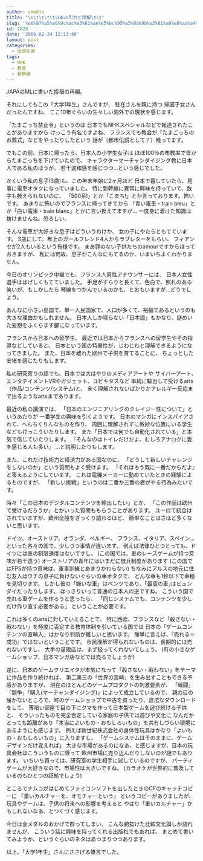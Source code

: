 ```yaml
---
author: ameblo
title: "\n\t\t\t\t日本の引力と誤解\t\t"
slug: '%e6%97%a5%e6%9c%ac%e3%81%ae%e5%bc%95%e5%8a%9b%e3%81%a8%e8%aa%a4%e8%a7%a3'
id: 2828
date: '2006-02-24 12:13:48'
layout: post
categories:
  - 出版企画
tags:
  - NHK
  - 教育
  - 新幹線
---
```


JAPAのMLに書いた投稿の再編。

それにしてもこの「大学1年生」さんですが、 駐在さんを親に持つ 帰国子女さんだったんですね、 ここ10年ぐらいの生々しい海外での現状を感じます。

「たまごっち禁止令」というのは 日本でもNHKスペシャルなどで報道されたことがありますから けっこう有名ですよね、 フランスでも教会が「たまごっちのお葬式」などをやったりしたという 話が（都市伝説として？）残ってます。

でもこの前、日本に帰ったら、日本人の小学生女子は ほぼ100％の布教率で首からたまごっちを下げていたので、 キャラクターマーチャンダイジング教に日本人である私のほうが、 若干違和感を感じつつ…という感じでした。

かくいう私の息子(3歳)も、この年末年始に2ヶ月ほど 日本で暮していたら、見事に電車オタクになっていました。 特に新幹線に異常に興味を持っていて、数字も数えられないのに、 「500系!」とか「こまち!」とか言っております。怖いです。 あまりに怖いのでフランスに帰ってきてから 「青い電車・train bleu」とか「白い電車・train blanc」とかに言い換えてますが… 一度身に着けた知識は抜けませんね。恐ろしい。

そんな電車が大好きな息子はどういうわけか、 女の子にやたらともてています。 3歳にして、年上のガールフレンド4人からラブレターをもらい、 フィアンセが2人もいるという有様です。 まあ罪のない子供たちのamourですからほっておきますが、 私には何故、息子がこんなにもてるのか、いまいちよくわかりません。

今日のオリンピック中継でも、フランス人男性アナウンサーには、 日本人女性選手ははげしくもてていました。 手足がすらりと長くて、色白で、照れのある笑いが、もしかしたら 琴線をつかんでいるのかも、とおもいますが…どうでしょう。

あんなに小さい島国で、単一人民国家で、人口が多くて、裕福であるというのも 大きな理由かもしれません。 日本人しか喋らない「日本語」もかなり、謎めいた妄想をふくらます鍵になっています。

フランスから日本への留学生、 最近では日本からフランスへの留学生やその指導などしていると、 日本という国の特異性が、じわじわと理解できるようになってきました。 また、日本を離れた欧州で子供を育てることに、 ちょっとした安堵を感じたりもします。

私の研究寄りの話でも、日本では大はやりのメディアアートや サイバーアート、エンタテイメントVRやガジェット、ユビキタスなど 単純に輸出して受けるarts（作品/コンテンツ/システム)と、 全く理解されないばかりかアレルギー反応まで出るようなartsまであります。

最近の私の講演では、 「日本のエンジニアリングのクレイジー性について」というあたりが 一番学生の興味を引くようです。 日本のマンガにインスパイアされて、へんちくりんなものを作り、 周囲に理解されずに微妙な位置にいる学生などもけっこういたりします。 また「日本では何でも自動化されている」と本気で信じていたりします。 『そんなのはトイレだけだよ、むしろアナログに愛を感じる人も多い』 …と説明したりもします。

また、これだけ技術力と経済力がある国なのに、 「どうして新しいチャレンジをしないのか」という質問もよく受けます。 『それはもう既に一番だからだよ』と答えるようにしています。 これは電機メーカーに勤めていたときの経験によるものですが、 「新しい挑戦」というのは二番か三番の者がやる行為みたいです。

時々「この日本のデジタルコンテンツを輸出したい」とか、 「この作品は欧州で受けるだろうか」とかいった質問ももらうことがあります。 ユーロで統合はされていますが、欧州全般をざっくり語れるほど、 簡単なことはさほど多くないと思います。

ドイツ、オーストリア、オランダ、ベルギー、 フランス、イタリア、スペイン…といった各々の国で、少しづつ事情が違います。 例えば法律ひとつとっても、ドイツには車の制限速度はないですし、 (この国では、車のレースゲームが持つ意味が若干違う) オーストリアの青年にはいまだに徴兵制度があります (この国ではFPSが持つ意味は、軍事訓練とあまりかわらない) ちなみにアルスの地元に住む友人はウチの息子に負けないぐらいの車オタクで、 どんな車も1秒以下で車種を見切ります。 しかし彼の「嫌いな車」はベンツであり、「最高の車｣はヒュンダイだったりします。 はっきりいって普通の日本人の逆ですね。 こういう国で売れる車ゲームを作ろうと思ったら、 「同じシステムでも、コンテンツを少しだけ作り直す必要がある」 ということが必要です。

これは多くのartsに対していえることで、 特に西欧、フランスなど「殺さない・戦わない」を極度に否定する教育体制を引いている国では 日本の「ゲームコンテンツの直輸入」はかなり判断が難しいと思います。 簡単に言えば、『売れる＝成功』ではないということです。 市民理解が得られないものは、長期的には売れないですし、 大手の量販店は、まず扱ってくれないでしょう。 (町の小さなゲームショップ、日本マンガ店などでは売るでしょうが)

逆に、日本のゲームクリエイタが本気になって「殺さない・戦わない」をテーマに作品を作り続ければ、 第二第三の「世界の宮崎」を生み出すこともできる予感がありますが、 現在のほとんどのゲームプロダクトの刺激要素が、 「戦闘」「競争」「購入(マーチャンダイジング)」によって成立しているので、 親の目の届かないところで、町のゲームショップで中古を買ったり、違法なダウンロードをして、 薄暗い部屋で目の下にクマを作って日本製ゲームを遊び続ける子供と、 そういったものを完全否定している家庭の子供では遊びや文化に なんだかとっても距離があり「本当によいもの・おもしろいもの」を共有しづらい環境にあるようにも感じます。 例えば新世紀株式会社の身体性玩具はかなり「よいもの・おもしろいもの」に入りますし、 「ゲームシステムはそのままに、ゲームデザインだけ変えれば」 大きな市場があるのになあ、と感じますが、日本の玩具会社はこういうものに限って 欧州市場に売り込んだりしないのが謎でもあります。 いちいち買っては、研究室の学生相手に試しているのですが、 パーティゲームが大好きなので、市場性は大きいですね。 (カラオケが世界的に普及しているのもひとつの証拠でしょう)

ところでナムコがはじめてファミコンソフトを出したときのCFのキャッチコピーに 『重いカルチャーを、オモチャーという』 というコピーがありましたが、玩具やゲームは、子供の将来への影響を考えると やはり「重いカルチャー」かもしれないなあ、とつくづく感じます。

今日は金メダルのおかげで酔ってしまい、 こんな腑抜けた比較文化論しか語れませんが、 こういう話に興味を持ってくれる出版社でもあれば、 まとめて書いてみようか、というぐらいのネタはあつまりつつあります。

以上、「大学1年生」さんにささげる雑言でした。